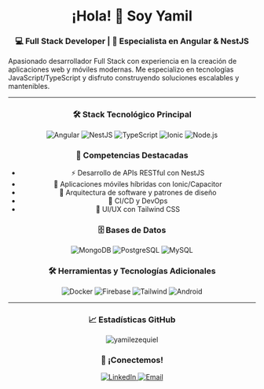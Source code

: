 <div align="center">
  
<h1 align="center">¡Hola! 👋 Soy Yamil</h1>
  
<h3 align="center">💻 Full Stack Developer | 🚀 Especialista en Angular & NestJS</h3>

<p align="left">
Apasionado desarrollador Full Stack con experiencia en la creación de aplicaciones web y móviles modernas. Me especializo en tecnologías JavaScript/TypeScript y disfruto construyendo soluciones escalables y mantenibles.
</p>

---

### 🛠️ Stack Tecnológico Principal

<div align="center">
<img src="https://img.shields.io/badge/Angular-DD0031?style=for-the-badge&logo=angular&logoColor=white" alt="Angular">
<img src="https://img.shields.io/badge/NestJS-E0234E?style=for-the-badge&logo=nestjs&logoColor=white" alt="NestJS">
<img src="https://img.shields.io/badge/TypeScript-3178C6?style=for-the-badge&logo=typescript&logoColor=white" alt="TypeScript">
<img src="https://img.shields.io/badge/Ionic-3880FF?style=for-the-badge&logo=ionic&logoColor=white" alt="Ionic">
<img src="https://img.shields.io/badge/Node.js-339933?style=for-the-badge&logo=nodedotjs&logoColor=white" alt="Node.js">
</div>

### 💪 Competencias Destacadas

- ⚡ Desarrollo de APIs RESTful con NestJS
- 📱 Aplicaciones móviles híbridas con Ionic/Capacitor
- 🎯 Arquitectura de software y patrones de diseño
- 🔄 CI/CD y DevOps
- 🎨 UI/UX con Tailwind CSS

### 🗄️ Bases de Datos
<div align="center">
<img src="https://img.shields.io/badge/MongoDB-47A248?style=for-the-badge&logo=mongodb&logoColor=white" alt="MongoDB">
<img src="https://img.shields.io/badge/PostgreSQL-4169E1?style=for-the-badge&logo=postgresql&logoColor=white" alt="PostgreSQL">
<img src="https://img.shields.io/badge/MySQL-4479A1?style=for-the-badge&logo=mysql&logoColor=white" alt="MySQL">
</div>

### 🛠️ Herramientas y Tecnologías Adicionales
<div align="center">
<img src="https://img.shields.io/badge/Docker-2496ED?style=for-the-badge&logo=docker&logoColor=white" alt="Docker">
<img src="https://img.shields.io/badge/Firebase-FFCA28?style=for-the-badge&logo=firebase&logoColor=black" alt="Firebase">
<img src="https://img.shields.io/badge/Tailwind_CSS-092747?style=for-the-badge&logo=tailwind-css&logoColor=06B6D4" alt="Tailwind">
<img src="https://img.shields.io/badge/Android-3DDC84?style=for-the-badge&logo=android&logoColor=white" alt="Android">
</div>

---

### 📈 Estadísticas GitHub

<p><img align="center" src="https://github-readme-streak-stats.herokuapp.com/?user=yamilezequiel&" alt="yamilezequiel" /></p>

### 🤝 ¡Conectemos!
<div align="center">
<a href="https://www.linkedin.com/in/yamil-lazzari/" target="_blank">
<img src="https://img.shields.io/badge/LinkedIn-0077B5?style=for-the-badge&logo=linkedin&logoColor=white" alt="LinkedIn">
</a>
<a href="mailto:yamillazzari@gmail.com">
<img src="https://img.shields.io/badge/Email-D14836?style=for-the-badge&logo=gmail&logoColor=white" alt="Email">
</a>
</div>


</div>
